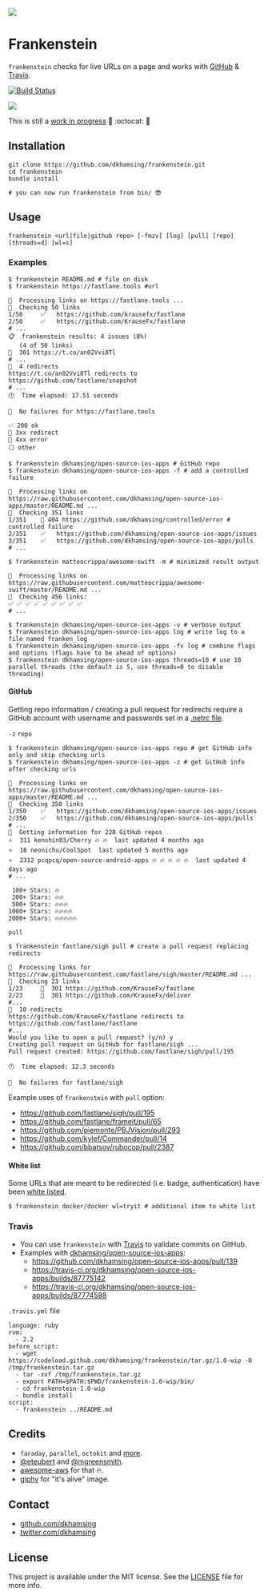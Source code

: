 ![](assets/its-alive.gif)

# Frankenstein

`frankenstein` checks for live URLs on a page and works with [GitHub](#github) & [Travis](#travis).

[![Build Status](https://travis-ci.org/dkhamsing/frankenstein.svg)](https://travis-ci.org/dkhamsing/frankenstein)

![](assets/demo.gif)

This is still a [work in progress](https://github.com/dkhamsing/frankenstein/pull/2) :runner: :octocat: :construction_worker:

## Installation

```shell
git clone https://github.com/dkhamsing/frankenstein.git
cd frankenstein
bundle install

# you can now run frankenstein from bin/ 😎
```

## Usage

```shell
frankenstein <url|file|github repo> [-fmzv] [log] [pull] [repo] [threads=d] [wl=s]
```

### Examples

```shell
$ frankenstein README.md # file on disk
$ frankenstein https://fastlane.tools #url

🏃  Processing links on https://fastlane.tools ...
🔎  Checking 50 links
1/50 	 ✅   https://github.com/krausefx/fastlane
2/50 	 ✅   https://github.com/KrauseFx/fastlane
# ...
📋  frankenstein results: 4 issues (8%)
   (4 of 50 links)
🔶  301 https://t.co/an02Vvi8Tl
# ...
🔶  4 redirects
https://t.co/an02Vvi8Tl redirects to
https://github.com/fastlane/snapshot
# ...
🕐  Time elapsed: 17.51 seconds

🏃  No failures for https://fastlane.tools
```

```
✅ 200 ok
🔶 3xx redirect
🔴 4xx error
⚪ other
```

```shell
$ frankenstein dkhamsing/open-source-ios-apps # GitHub repo
$ frankenstein dkhamsing/open-source-ios-apps -f # add a controlled failure

🏃  Processing links on https://raw.githubusercontent.com/dkhamsing/open-source-ios-apps/master/README.md ...
🔎  Checking 351 links
1/351 	 🔴 404 https://github.com/dkhamsing/controlled/error # controlled failure
2/351 	 ✅   https://github.com/dkhamsing/open-source-ios-apps/issues
3/351 	 ✅   https://github.com/dkhamsing/open-source-ios-apps/pulls
# ...
```

```shell
$ frankenstein matteocrippa/awesome-swift -m # minimized result output

🏃  Processing links on https://raw.githubusercontent.com/matteocrippa/awesome-swift/master/README.md ...
🔎  Checking 456 links:
✅ ✅ ✅ ✅ ✅ ✅ ✅ ✅ ✅
# ...
```

```shell
$ frankenstein dkhamsing/open-source-ios-apps -v # verbose output
$ frankenstein dkhamsing/open-source-ios-apps log # write log to a file named franken_log
$ frankenstein dkhamsing/open-source-ios-apps -fv log # combine flags and options (flags have to be ahead of options)
$ frankenstein dkhamsing/open-source-ios-apps threads=10 # use 10 parallel threads (the default is 5, use threads=0 to disable threading)
```

#### GitHub

Getting repo information / creating a pull request for redirects require a GitHub account with username and passwords set in a [.netrc file](http://octokit.github.io/octokit.rb/#Using_a__netrc_file).

`-z` `repo`

```shell
$ frankenstein dkhamsing/open-source-ios-apps repo # get GitHub info only and skip checking urls
$ frankenstein dkhamsing/open-source-ios-apps -z # get GitHub info after checking urls

🏃  Processing links on https://raw.githubusercontent.com/dkhamsing/open-source-ios-apps/master/README.md ...
🔎  Checking 350 links
1/350 	 ✅   https://github.com/dkhamsing/open-source-ios-apps/issues
2/350 	 ✅   https://github.com/dkhamsing/open-source-ios-apps/pulls
# ...
🔎  Getting information for 228 GitHub repos
⭐️  311 kenshin03/Cherry 🔥 🔥  last updated 4 months ago
⭐️  18 neonichu/CoolSpot  last updated 5 months ago
⭐️  2312 pcqpcq/open-source-android-apps 🔥 🔥 🔥 🔥 🔥  last updated 4 days ago
# ...
```

```
 100+ Stars: 🔥
 200+ Stars: 🔥🔥
 500+ Stars: 🔥🔥🔥
1000+ Stars: 🔥🔥🔥🔥
2000+ Stars: 🔥🔥🔥🔥🔥
```

`pull`

```shell
$ frankenstein fastlane/sigh pull # create a pull request replacing redirects

🏃  Processing links for https://raw.githubusercontent.com/fastlane/sigh/master/README.md ...
🔎  Checking 23 links
1/23 	 🔶  301 https://github.com/KrauseFx/fastlane
2/23 	 🔶  301 https://github.com/KrauseFx/deliver
#...
🔶  10 redirects
https://github.com/KrauseFx/fastlane redirects to
https://github.com/fastlane/fastlane
#...
Would you like to open a pull request? (y/n) y
Creating pull request on GitHub for fastlane/sigh ...
Pull request created: https://github.com/fastlane/sigh/pull/195

🕐  Time elapsed: 12.3 seconds

🏃  No failures for fastlane/sigh
```

Example uses of `frankenstein` with `pull` option:

- https://github.com/fastlane/sigh/pull/195
- https://github.com/fastlane/frameit/pull/65
- https://github.com/piemonte/PBJVision/pull/293
- https://github.com/kylef/Commander/pull/14
- https://github.com/bbatsov/rubocop/pull/2387

#### White list

Some URLs that are meant to be redirected (i.e. badge, authentication) have been [white listed](lib/frankenstein/constants.rb).

```shell
$ frankenstein docker/docker wl=tryit # additional item to white list
```

### Travis

- You can use `frankenstein` with [Travis](https://travis-ci.org/) to validate commits on GitHub.
- Examples with [dkhamsing/open-source-ios-apps](https://github.com/dkhamsing/open-source-ios-apps):
  - https://github.com/dkhamsing/open-source-ios-apps/pull/139
  - https://travis-ci.org/dkhamsing/open-source-ios-apps/builds/87775142
  - https://travis-ci.org/dkhamsing/open-source-ios-apps/builds/87774588

`.travis.yml` file

```
language: ruby
rvm:
  - 2.2
before_script:
  - wget https://codeload.github.com/dkhamsing/frankenstein/tar.gz/1.0-wip -O /tmp/frankenstein.tar.gz
  - tar -xvf /tmp/frankenstein.tar.gz
  - export PATH=$PATH:$PWD/frankenstein-1.0-wip/bin/
  - cd frankenstein-1.0-wip
  - bundle install
script:  
  - frankenstein ../README.md
```

## Credits

- `faraday`, `parallel`, `octokit` and [more](lib/frankenstein.rb).
- [@eteubert](http://stackoverflow.com/questions/5532362/how-do-i-get-the-destination-url-of-a-shortened-url-using-ruby/20818142#20818142) and [@mgreensmith](http://mattgreensmith.net/2013/08/08/commit-directly-to-github-via-api-with-octokit/).
- [awesome-aws](https://github.com/donnemartin/awesome-aws) for that 🔥.
- [giphy](http://giphy.com/gifs/2MMB4JT8lokbS) for "it's alive" image.

## Contact

- [github.com/dkhamsing](https://github.com/dkhamsing)
- [twitter.com/dkhamsing](https://twitter.com/dkhamsing)

## License

This project is available under the MIT license. See the [LICENSE](LICENSE) file for more info.
